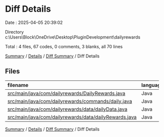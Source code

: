 # Diff Details

Date : 2025-04-05 20:39:02

Directory c:\\Users\\Block\\OneDrive\\Desktop\\PluginDevelopment\\dailyrewards

Total : 4 files,  67 codes, 0 comments, 3 blanks, all 70 lines

[Summary](results.md) / [Details](details.md) / [Diff Summary](diff.md) / Diff Details

## Files
| filename | language | code | comment | blank | total |
| :--- | :--- | ---: | ---: | ---: | ---: |
| [src/main/java/com/dailyrewards/DailyRewards.java](/src/main/java/com/dailyrewards/DailyRewards.java) | Java | 3 | 0 | 1 | 4 |
| [src/main/java/com/dailyrewards/commands/daily.java](/src/main/java/com/dailyrewards/commands/daily.java) | Java | 43 | 0 | 1 | 44 |
| [src/main/java/com/dailyrewards/data/dailyData.java](/src/main/java/com/dailyrewards/data/dailyData.java) | Java | 1 | 0 | 0 | 1 |
| [src/main/java/com/dailyrewards/data/dailyRewards.java](/src/main/java/com/dailyrewards/data/dailyRewards.java) | Java | 20 | 0 | 1 | 21 |

[Summary](results.md) / [Details](details.md) / [Diff Summary](diff.md) / Diff Details